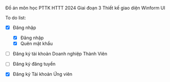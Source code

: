 Đồ án môn học PTTK HTTT 2024
Giai đoạn 3
Thiết kế giao diện Winform UI

To do list:
  - [x] Đăng nhập
    + [x] Đăng nhập
    + [x] Quên mật khẩu
  - [ ] Đăng ký tài khoản Doanh nghiệp Thành Viên
  - [ ] Đăng ký đăng tuyển
  
  - [x] Đăng ký Tài khoản Ứng viên
